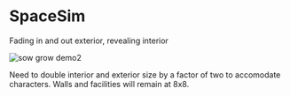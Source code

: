 # SpaceSim

Fading in and out exterior, revealing interior

![sow grow demo2](https://github.com/ThimbleFire/SpaceSim/assets/14812476/54901286-8835-4240-998b-8f6d1fe6e791)

Need to double interior and exterior size by a factor of two to accomodate characters. Walls and facilities will remain at 8x8.
